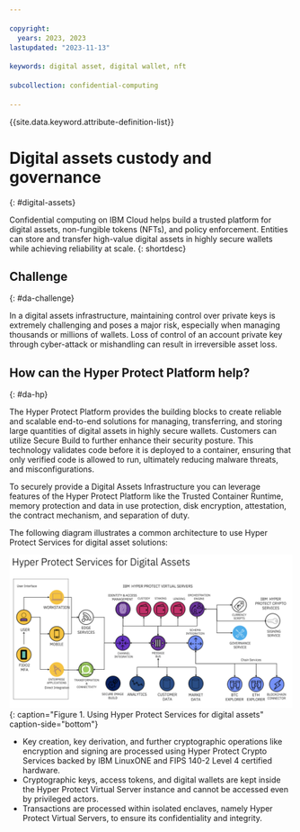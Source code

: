```yaml
---

copyright:
  years: 2023, 2023
lastupdated: "2023-11-13"

keywords: digital asset, digital wallet, nft

subcollection: confidential-computing

---
```


{{site.data.keyword.attribute-definition-list}}

# Digital assets custody and governance 
{: #digital-assets}

Confidential computing on IBM Cloud helps build a trusted platform for digital assets, non-fungible tokens (NFTs), and policy enforcement. Entities can store and transfer high-value digital assets in highly secure wallets while achieving reliability at scale.
{: shortdesc}

## Challenge
{: #da-challenge}

In a digital assets infrastructure, maintaining control over private keys is extremely challenging and poses a major risk, especially when managing thousands or millions of wallets. Loss of control of an account private key through cyber-attack or mishandling can result in irreversible asset loss.

## How can the Hyper Protect Platform help?
{: #da-hp}

The Hyper Protect Platform provides the building blocks to create reliable and scalable end-to-end solutions for managing, transferring, and storing large quantities of digital assets in highly secure wallets. Customers can utilize Secure Build to further enhance their security posture. This technology validates code before it is deployed to a container, ensuring that only verified code is allowed to run, ultimately reducing malware threats, and misconfigurations.

To securely provide a Digital Assets Infrastructure you can leverage features of the Hyper Protect Platform like the Trusted Container Runtime, memory protection and data in use protection, disk encryption, attestation, the contract mechanism, and separation of duty.

The following diagram illustrates a common architecture to use Hyper Protect Services for digital asset solutions:

![Hyper Protect Services for Digital Assets](../images/da.png){: caption="Figure 1. Using Hyper Protect Services for digital assets" caption-side="bottom"}

- Key creation, key derivation, and further cryptographic operations like encryption and signing are processed using Hyper Protect Crypto Services backed by IBM LinuxONE and FIPS 140-2 Level 4 certified hardware.
- Cryptographic keys, access tokens, and digital wallets are kept inside the Hyper Protect Virtual Server instance and cannot be accessed even by privileged actors.
- Transactions are processed within isolated enclaves, namely Hyper Protect Virtual Servers, to ensure its confidentiality and integrity.
